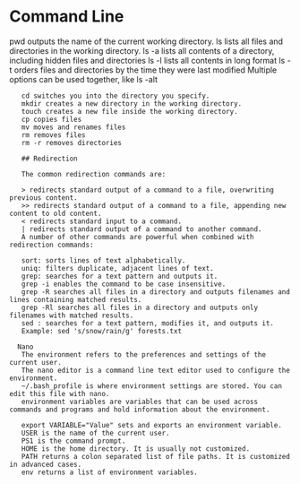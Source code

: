 # Command Line
pwd outputs the name of the current working directory.
       ls lists all files and directories in the working directory.
       ls -a lists all contents of a directory, including hidden files and directories
       ls -l lists all contents in long format
       ls -t orders files and directories by the time they were last modified
       Multiple options can be used together, like ls -alt

       cd switches you into the directory you specify.
       mkdir creates a new directory in the working directory.
       touch creates a new file inside the working directory.
       cp copies files
       mv moves and renames files
       rm removes files
       rm -r removes directories

       ## Redirection

       The common redirection commands are:

       > redirects standard output of a command to a file, overwriting previous content.
       >> redirects standard output of a command to a file, appending new content to old content.
       < redirects standard input to a command.
       | redirects standard output of a command to another command.
       A number of other commands are powerful when combined with redirection commands:

       sort: sorts lines of text alphabetically.
       uniq: filters duplicate, adjacent lines of text.
       grep: searches for a text pattern and outputs it.
       grep -i enables the command to be case insensitive.
       grep -R searches all files in a directory and outputs filenames and lines containing matched results.
       grep -Rl searches all files in a directory and outputs only filenames with matched results.
       sed : searches for a text pattern, modifies it, and outputs it.
       Example: sed 's/snow/rain/g' forests.txt

      Nano
       The environment refers to the preferences and settings of the current user.
       The nano editor is a command line text editor used to configure the environment.
       ~/.bash_profile is where environment settings are stored. You can edit this file with nano.
       environment variables are variables that can be used across commands and programs and hold information about the environment.

       export VARIABLE="Value" sets and exports an environment variable.
       USER is the name of the current user.
       PS1 is the command prompt.
       HOME is the home directory. It is usually not customized.
       PATH returns a colon separated list of file paths. It is customized in advanced cases.
       env returns a list of environment variables.
